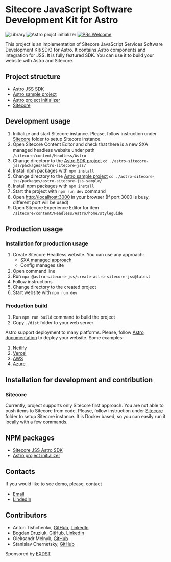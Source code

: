 # Sitecore JavaScript Software Development Kit for Astro

![Library](https://github.com/exdst/jss-astro-public/actions/workflows/publish-astro-sitecore-jss.yml/badge.svg)
![Astro projct initializer](https://github.com/exdst/jss-astro-public/actions/workflows/publish-astro-sitecore-jss.yml/badge.svg)
[![PRs Welcome](https://img.shields.io/badge/PRs-welcome-brightgreen.svg)](CONTRIBUTING.md)

This project is an implementation of Sitecore JavaScript Services Software Development Kit(SDK) for Astro. It contains Astro components and integration for JSS.
It is fully featured SDK. You can use it to build your website with Astro and Sitecore.

## Project structure

* [Astro JSS SDK](./astro-sitecore-jss/packages/astro-sitecore-jss/)
* [Astro sample project](./astro-sitecore-jss/packages/astro-sitecore-jss-sample/)
* [Astro project initializer](./astro-sitecore-jss/packages/create-astro-sitecore-jss/)
* [Sitecore](./sitecore/)

## Development usage

1. Initialize and start Sitecore instance. Please, follow instruction under [Sitecore](./sitecore/README.md) folder to setup Sitecore instance.
2. Open Sitecore Content Editor and check that there is a new SXA managed headless website under path `/sitecore/content/Headless/Astro`
3. Change directory to the [Astro SDK project](./astro-sitecore-jss/packages/astro-sitecore-jss/) `cd ./astro-sitecore-jss/packages/astro-sitecore-jss/`
4. Install npm packages with `npm install`
5. Change directory to the [Astro sample project](./astro-sitecore-jss/packages/astro-sitecore-jss-sample/) `cd ./astro-sitecore-jss/packages/astro-sitecore-jss-sample/`
6. Install npm packages with `npm install`
7. Start the project with `npm run dev` command
8. Open [http://localhost:3000](http://localhost:3000) in your browser (If port 3000 is busy, different port will be used)
9. Open Sitecore Experience Editor for item `/sitecore/content/Headless/Astro/home/styleguide`

## Production usage

### Installation for production usage

1. Create Sitecore Headless website. You can use any approach:
   * [SXA managed approach](https://doc.sitecore.com/xp/en/developers/sxa/102/sitecore-experience-accelerator/create-a-headless-tenant-and-site.html)
   * Config manages site
1. Open command line
1. Run `npx @astro-sitecore-jss/create-astro-sitecore-jss@latest`
1. Follow instructions
1. Change directory to the created project
1. Start website with `npm run dev`

### Production build

1. Run `npm run build` command to build the project
1. Copy `./dist` folder to your web server

Astro support deployment to many platforms. Please, follow [Astro documentation](https://docs.astro.build/en/guides/deploy/) to deploy your website.
Some examples:

1. [Netlify](https://docs.astro.build/en/guides/deploy/netlify)
1. [Vercel](https://docs.astro.build/en/guides/deploy/vercel)
1. [AWS](https://docs.astro.build/en/guides/deploy/aws/)
1. [Azure](https://docs.astro.build/en/guides/deploy/microsoft-azure/)

## Installation for development and contribution

### Sitecore

Currently, project supports only Sitecore first approach. You are not able to push items to Sitecore from code.
Please, follow instruction under [Sitecore](./sitecore/README.md) folder to setup Sitecore instance.
It is Docker based, so you can easily run it locally with a few commands.

## NPM packages

* [Sitecore JSS Astro SDK](https://www.npmjs.com/package/@astro-sitecore-jss/astro-sitecore-jss)
* [Astro project initializer](https://www.npmjs.com/package/@astro-sitecore-jss/create-astro-sitecore-jss)

## Contacts

If you would like to see demo, please, contact  

* [Email](mailto:at@exdst.com)
* [LindedIn](https://www.linkedin.com/in/anton-tishchenko-b45b2923/)

## Contributors

* Anton Tishchenko, [GitHub](https://github.com/antonytm), [LinkedIn](https://www.linkedin.com/in/anton-tishchenko-b45b2923/)
* Bogdan Druziuk, [GitHub](https://github.com/bdruziuk), [LinkedIn](https://www.linkedin.com/in/bogdan-druziuk-50069763/)
* Oleksandr Melnyk, [GitHub](https://github.com/OlekMel)
* Stanislav Chernetsky, [GitHub](https://github.com/stanislavSV)

Sponsored by [EXDST](https://exdst.com/)